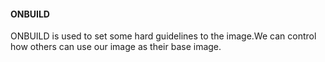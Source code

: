#### ONBUILD

ONBUILD is used to set some hard guidelines to the image.We can control how others can use our image as their base image.